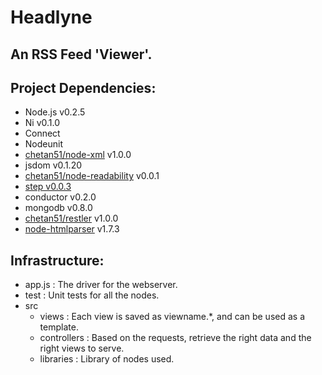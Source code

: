 # Headlyne

## An RSS Feed 'Viewer'.

## Project Dependencies:
*	Node.js v0.2.5
*	Ni v0.1.0
*	Connect
*	Nodeunit
*	[chetan51/node-xml](https://github.com/chetan51/node-xml) v1.0.0
*	jsdom v0.1.20
*	[chetan51/node-readability](https://github.com/chetan51/node-readability) v0.0.1
*	[step v0.0.3](https://github.com/creationix/step)
*	conductor v0.2.0
*	mongodb v0.8.0
*	[chetan51/restler](https://github.com/chetan51/restler) v1.0.0
*	[node-htmlparser](https://github.com/tautologistics/node-htmlparser) v1.7.3

## Infrastructure:
*	app.js                : The driver for the webserver.
*	test                  : Unit tests for all the nodes.
*	src
	*	views         : Each view is saved as viewname.\*, and can be used as a template.
	*	controllers   : Based on the requests, retrieve the right data and the right views to serve.
	*	libraries     : Library of nodes used.

